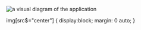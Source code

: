 ![a visual diagram of the application](./src/img/TWEETER.png/style=center)


img[src$="center"] {
  display:block;
  margin: 0 auto;
}